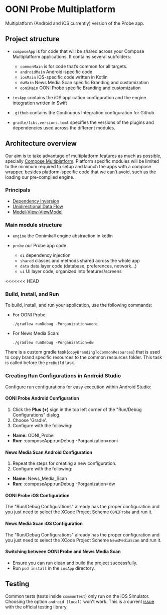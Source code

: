 # OONI Probe Multiplatform

Multiplatform (Android and iOS currently) version of the Probe app.

## Project structure

* `composeApp` is for code that will be shared across your Compose Multiplatform applications.
  It contains several subfolders:
  - `commonMain` is for code that’s common for all targets.
  - `androidMain` Android-specific code
  - `iosMain` iOS-specific code written in Kotlin
  - `dwMain` News Media Scan specific Branding and customization
  - `ooniMain` OONI Probe specific Branding and customization

* `iosApp` contains the iOS application configuration and the engine integration written in Swift

* `.github` contains the Continuous Integration configuration for Github

* `gradle/libs.versions.toml` specifies the versions of the plugins and dependencies used across
  the different modules.

## Architecture overview

Our aim is to take advantage of multiplatform features as much as possible, specially [Compose
Multiplatform](https://www.jetbrains.com/lp/compose-multiplatform/). Platform specific modules
will be limited to the minimum required to setup and launch the apps with a compose wrapper,
besides platform-specific code that we can’t avoid, such as the loading our pre-compiled engine.

### Principals

* [Dependency Inversion](https://developer.android.com/topic/modularization/patterns#dependency_inversion)
* [Unidirectional Data Flow](https://developer.android.com/develop/ui/compose/architecture#udf)
* [Model-View-ViewModel](https://www.jetbrains.com/help/kotlin-multiplatform-dev/compose-viewmodel.html)

### Main module structure

* `engine` the Oonimkall engine abstraction in kotlin

* `probe` our Probe app code

  * `di` dependency injection
  * `shared` classes and methods shared across the whole app
  * `data` data layer code (database, preferences, network...)
  * `ui` UI layer code, organized into features/screens

<<<<<<< HEAD


### Build, Install, and Run

To build, install, and run your application, use the following commands:

- For OONI Probe:
  ```
  ./gradlew runDebug -Porganization=ooni
  ```

- For News Media Scan:
  ```
  ./gradlew runDebug -Porganization=dw
  ```

There is a custom gradle task(`copyBrandingToCommonResources`) that is used to copy brand specific
resources to the common resources folder. This task is called before the `preBuild` task.

### Creating Run Configurations in Android Studio

Configure run configurations for easy execution within Android Studio:

#### OONI Probe Android Configuration

1. Click the **Plus (+)** sign in the top left corner of the "Run/Debug Configurations" dialog.
2. Choose 'Gradle'.
3. Configure with the following:
- **Name:** OONI_Probe
- **Run:** :composeApp:runDebug -Porganization=ooni

#### News Media Scan Android Configuration

1. Repeat the steps for creating a new configuration.
2. Configure with the following:
- **Name:** News_Media_Scan
- **Run:** :composeApp:runDebug -Porganization=dw

#### OONI Probe iOS Configuration

The "Run/Debug Configurations" already has the proper configuration and you just need to select the
XCode Project Scheme `OONIProbe` and run it.

#### News Media Scan iOS Configuration

The "Run/Debug Configurations" already has the proper configuration and you just need to select the
XCode Project Scheme `NewsMediaScan` and run it.

#### Switching between OONI Probe and News Media Scan

- Ensure you can run clean and build the project successfully.
- Run `pod install` in the `iosApp` directory.


## Testing

Common tests (tests inside `commonTest`) only run on the iOS Simulator.
Choosing the option `android (local)` won't work. This is a current
[issue](https://www.jetbrains.com/help/kotlin-multiplatform-dev/compose-test.html#f03e048) with
the official testing library.


